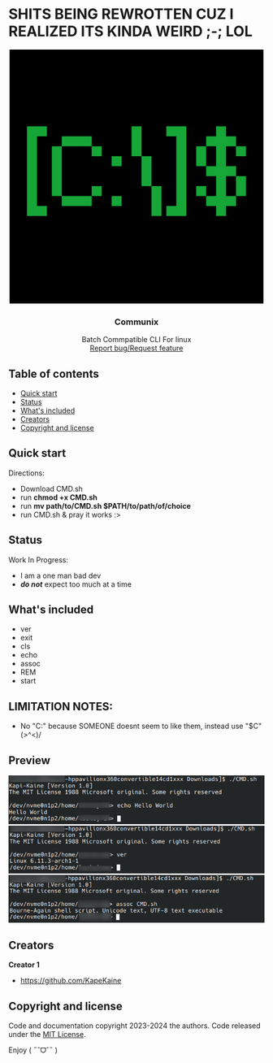 # SHITS BEING REWROTTEN CUZ I REALIZED ITS KINDA WEIRD ;-; LOL

<p align="center">
  <a>
    <img src="https://github.com/KapiKane/Batsh/blob/main/Images/Retropix.png?raw=true" alt="Logo" width=500 height=500>
  </a>

  <h3 align="center">Communix</h3>

  <p align="center">
  Batch Commpatible CLI For linux
    <br>
    <a href="https://github.com/KapiKane/Batsh/issues">Report bug/Request feature</a>
  </p>
</p>


## Table of contents

- [Quick start](#quick-start)
- [Status](#status)
- [What's included](#whats-included)
- [Creators](#creators)
- [Copyright and license](#copyright-and-license)


## Quick start

Directions:
- Download CMD.sh
- run **chmod +x CMD.sh**
- run **mv path/to/CMD.sh $PATH/to/path/of/choice**
- run CMD.sh & pray it works :>

## Status
Work In Progress:
- I am a one man bad dev
- ***do not*** expect too much at a time

## What's included
- ver
- exit
- cls
- echo
- assoc
- REM
- start

## LIMITATION NOTES:
- No "C:" because SOMEONE doesnt seem to like them, instead use "$C" \(>^<)/

## Preview
<img src="https://github.com/KapiKane/Batsh/blob/Images/Screenshot_20241105_042955-1.png" alt="Preview1">
<img src="https://github.com/KapiKane/Batsh/blob/main/Screenshot_20241105_044136.png" alt="Preview1">
<img src="https://github.com/KapiKane/Batsh/blob/main/Screenshot_20241105_044714.png" alt="Preview1">

## Creators

**Creator 1**

- <https://github.com/KapeKaine>

## Copyright and license

Code and documentation copyright 2023-2024 the authors. Code released under the [MIT License](https://reponame/blob/master/LICENSE).

Enjoy ( ˶ˆᗜˆ˵ )
